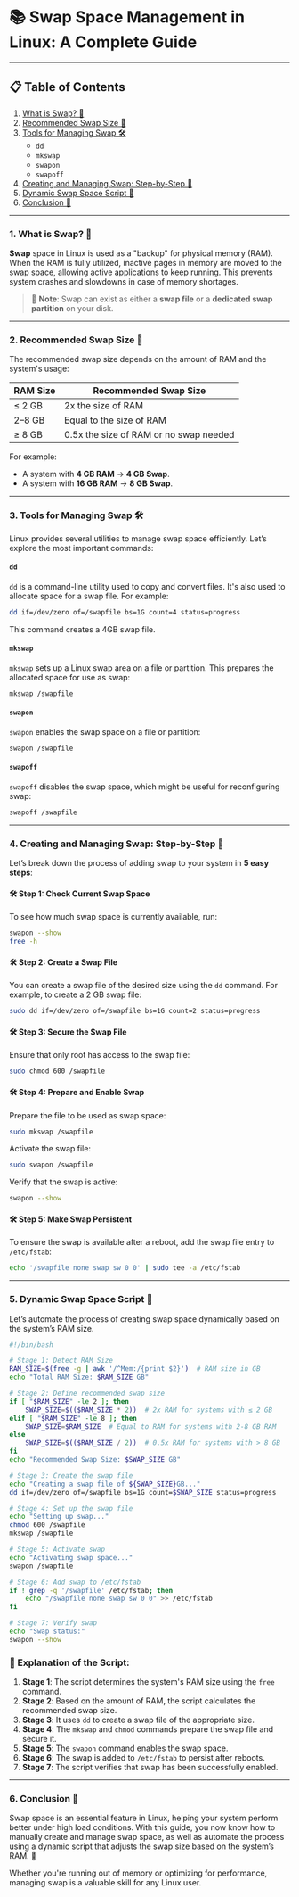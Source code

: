 # 📚 Swap Space Management in Linux: A Complete Guide

---

## 📋 Table of Contents

1. [What is Swap? 🔄](#1-what-is-swap)
2. [Recommended Swap Size 📏](#2-recommended-swap-size)
3. [Tools for Managing Swap 🛠️](#3-tools-for-managing-swap)
   - `dd`
   - `mkswap`
   - `swapon`
   - `swapoff`
4. [Creating and Managing Swap: Step-by-Step 📝](#4-creating-and-managing-swap-step-by-step)
5. [Dynamic Swap Space Script 📜](#5-dynamic-swap-space-script)
6. [Conclusion 🎯](#6-conclusion)

---

### 1. What is Swap? 🔄

**Swap** space in Linux is used as a "backup" for physical memory (RAM). When the RAM is fully utilized, inactive pages in memory are moved to the swap space, allowing active applications to keep running. This prevents system crashes and slowdowns in case of memory shortages.

> 📝 **Note**: Swap can exist as either a **swap file** or a **dedicated swap partition** on your disk.

---

### 2. Recommended Swap Size 📏

The recommended swap size depends on the amount of RAM and the system's usage:

| **RAM Size** | **Recommended Swap Size**              |
| ------------ | -------------------------------------- |
| ≤ 2 GB       | 2x the size of RAM                     |
| 2–8 GB       | Equal to the size of RAM               |
| ≥ 8 GB       | 0.5x the size of RAM or no swap needed |

For example:

- A system with **4 GB RAM** → **4 GB Swap**.
- A system with **16 GB RAM** → **8 GB Swap**.

---

### 3. Tools for Managing Swap 🛠️

Linux provides several utilities to manage swap space efficiently. Let’s explore the most important commands:

#### `dd`

`dd` is a command-line utility used to copy and convert files. It's also used to allocate space for a swap file. For example:

```bash
dd if=/dev/zero of=/swapfile bs=1G count=4 status=progress
```

This command creates a 4GB swap file.

#### `mkswap`

`mkswap` sets up a Linux swap area on a file or partition. This prepares the allocated space for use as swap:

```bash
mkswap /swapfile
```

#### `swapon`

`swapon` enables the swap space on a file or partition:

```bash
swapon /swapfile
```

#### `swapoff`

`swapoff` disables the swap space, which might be useful for reconfiguring swap:

```bash
swapoff /swapfile
```

---

### 4. Creating and Managing Swap: Step-by-Step 📝

Let’s break down the process of adding swap to your system in **5 easy steps**:

#### 🛠️ Step 1: Check Current Swap Space

To see how much swap space is currently available, run:

```bash
swapon --show
free -h
```

#### 🛠️ Step 2: Create a Swap File

You can create a swap file of the desired size using the `dd` command. For example, to create a 2 GB swap file:

```bash
sudo dd if=/dev/zero of=/swapfile bs=1G count=2 status=progress
```

#### 🛠️ Step 3: Secure the Swap File

Ensure that only root has access to the swap file:

```bash
sudo chmod 600 /swapfile
```

#### 🛠️ Step 4: Prepare and Enable Swap

Prepare the file to be used as swap space:

```bash
sudo mkswap /swapfile
```

Activate the swap file:

```bash
sudo swapon /swapfile
```

Verify that the swap is active:

```bash
swapon --show
```

#### 🛠️ Step 5: Make Swap Persistent

To ensure the swap is available after a reboot, add the swap file entry to `/etc/fstab`:

```bash
echo '/swapfile none swap sw 0 0' | sudo tee -a /etc/fstab
```

---

### 5. Dynamic Swap Space Script 📜

Let’s automate the process of creating swap space dynamically based on the system’s RAM size.

```bash
#!/bin/bash

# Stage 1: Detect RAM Size
RAM_SIZE=$(free -g | awk '/^Mem:/{print $2}')  # RAM size in GB
echo "Total RAM Size: $RAM_SIZE GB"

# Stage 2: Define recommended swap size
if [ "$RAM_SIZE" -le 2 ]; then
    SWAP_SIZE=$(($RAM_SIZE * 2))  # 2x RAM for systems with ≤ 2 GB
elif [ "$RAM_SIZE" -le 8 ]; then
    SWAP_SIZE=$RAM_SIZE  # Equal to RAM for systems with 2-8 GB RAM
else
    SWAP_SIZE=$(($RAM_SIZE / 2))  # 0.5x RAM for systems with > 8 GB
fi
echo "Recommended Swap Size: $SWAP_SIZE GB"

# Stage 3: Create the swap file
echo "Creating a swap file of ${SWAP_SIZE}GB..."
dd if=/dev/zero of=/swapfile bs=1G count=$SWAP_SIZE status=progress

# Stage 4: Set up the swap file
echo "Setting up swap..."
chmod 600 /swapfile
mkswap /swapfile

# Stage 5: Activate swap
echo "Activating swap space..."
swapon /swapfile

# Stage 6: Add swap to /etc/fstab
if ! grep -q '/swapfile' /etc/fstab; then
    echo "/swapfile none swap sw 0 0" >> /etc/fstab
fi

# Stage 7: Verify swap
echo "Swap status:"
swapon --show
```

### 📝 Explanation of the Script:

1. **Stage 1**: The script determines the system's RAM size using the `free` command.
2. **Stage 2**: Based on the amount of RAM, the script calculates the recommended swap size.
3. **Stage 3**: It uses `dd` to create a swap file of the appropriate size.
4. **Stage 4**: The `mkswap` and `chmod` commands prepare the swap file and secure it.
5. **Stage 5**: The `swapon` command enables the swap space.
6. **Stage 6**: The swap is added to `/etc/fstab` to persist after reboots.
7. **Stage 7**: The script verifies that swap has been successfully enabled.

---

### 6. Conclusion 🎯

Swap space is an essential feature in Linux, helping your system perform better under high load conditions. With this guide, you now know how to manually create and manage swap space, as well as automate the process using a dynamic script that adjusts the swap size based on the system’s RAM. 🚀

Whether you're running out of memory or optimizing for performance, managing swap is a valuable skill for any Linux user.
